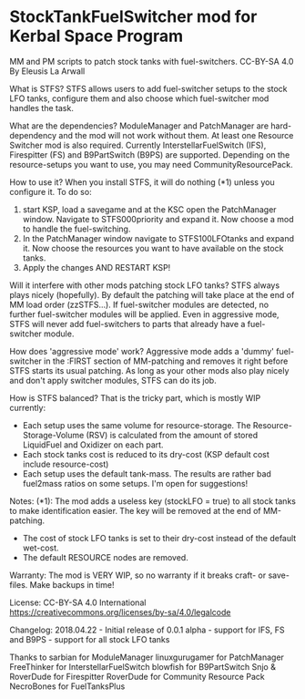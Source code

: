 # StockTankFuelSwitcher mod for Kerbal Space Program
MM and PM scripts to patch stock tanks with fuel-switchers.
CC-BY-SA 4.0
By Eleusis La Arwall

What is STFS?
STFS allows users to add fuel-switcher setups to the stock LFO tanks, configure them and also choose which fuel-switcher mod handles the task.

What are the dependencies?
ModuleManager and PatchManager are hard-dependency and the mod will not work without them.
At least one Resource Switcher mod is also required. Currently InterstellarFuelSwitch (IFS), Firespitter (FS) and B9PartSwitch (B9PS) are supported.
Depending on the resource-setups you want to use, you may need CommunityResourcePack.

How to use it?
When you install STFS, it will do nothing (*1) unless you configure it. To do so:
1. start KSP, load a savegame and at the KSC open the PatchManager window. Navigate to STFS000priority and expand it. Now choose a mod to handle the fuel-switching.
2. In the PatchManager window navigate to STFS100LFOtanks and expand it. Now choose the resources you want to have available on the stock tanks.
3. Apply the changes AND RESTART KSP!

Will it interfere with other mods patching stock LFO tanks?
STFS always plays nicely (hopefully). By default the patching will take place at the end of MM load order (zzSTFS...). If fuel-switcher modules are detected, no further fuel-switcher modules will be applied. Even in aggressive mode, STFS will never add fuel-switchers to parts that already have a fuel-switcher module. 

How does 'aggressive mode' work?
Aggressive mode adds a 'dummy' fuel-switcher in the :FIRST section of MM-patching and removes it right before STFS starts its usual patching. As long as your other mods also play nicely and don't apply switcher modules, STFS can do its job.

How is STFS balanced?
That is the tricky part, which is mostly WIP currently:
 - Each setup uses the same volume for resource-storage. The Resource-Storage-Volume (RSV) is calculated from the amount of stored LiquidFuel and Oxidizer on each part.
 - Each stock tanks cost is reduced to its dry-cost (KSP default cost include resource-cost)
 - Each setup uses the default tank-mass. The results are rather bad fuel2mass ratios on some setups. I'm open for suggestions!

Notes:
(*1): The mod adds a useless key (stockLFO = true) to all stock tanks to make identification easier. The key will be removed at the end of MM-patching.
 - The cost of stock LFO tanks is set to their dry-cost instead of the default wet-cost.
 - The default RESOURCE nodes are removed.

Warranty:
The mod is VERY WIP, so no warranty if it breaks craft- or save-files. Make backups in time!

License:
CC-BY-SA 4.0 International 
https://creativecommons.org/licenses/by-sa/4.0/legalcode

Changelog:
2018.04.22 - Initial release of 0.0.1 alpha
	- support for IFS, FS and B9PS
	- support for all stock LFO tanks

Thanks to
sarbian for ModuleManager
linuxgurugamer for PatchManager
FreeThinker for InterstellarFuelSwitch
blowfish for B9PartSwitch
Snjo & RoverDude for Firespitter
RoverDude for Community Resource Pack
NecroBones for FuelTanksPlus